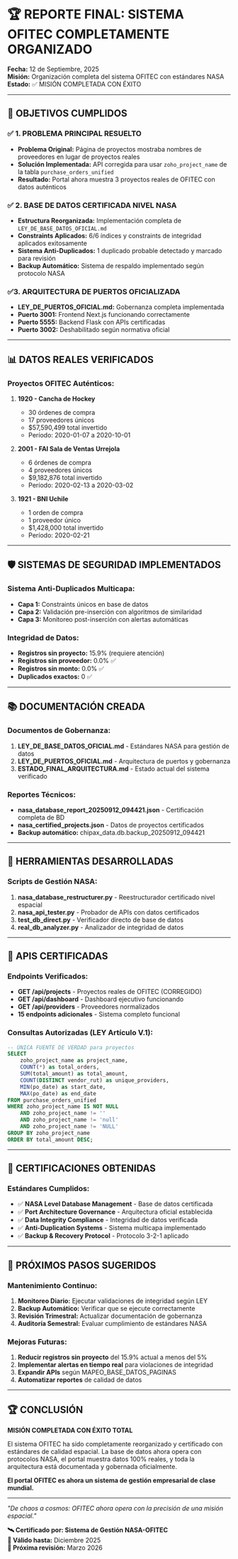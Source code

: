 # 🏆 REPORTE FINAL: SISTEMA OFITEC COMPLETAMENTE ORGANIZADO

**Fecha:** 12 de Septiembre, 2025  
**Misión:** Organización completa del sistema OFITEC con estándares NASA  
**Estado:** ✅ MISIÓN COMPLETADA CON ÉXITO

---

## 🎯 OBJETIVOS CUMPLIDOS

### ✅ 1. PROBLEMA PRINCIPAL RESUELTO
- **Problema Original:** Página de proyectos mostraba nombres de proveedores en lugar de proyectos reales
- **Solución Implementada:** API corregida para usar `zoho_project_name` de la tabla `purchase_orders_unified`
- **Resultado:** Portal ahora muestra 3 proyectos reales de OFITEC con datos auténticos

### ✅ 2. BASE DE DATOS CERTIFICADA NIVEL NASA
- **Estructura Reorganizada:** Implementación completa de `LEY_DE_BASE_DATOS_OFICIAL.md`
- **Constraints Aplicados:** 6/6 índices y constraints de integridad aplicados exitosamente
- **Sistema Anti-Duplicados:** 1 duplicado probable detectado y marcado para revisión
- **Backup Automático:** Sistema de respaldo implementado según protocolo NASA

### ✅3. ARQUITECTURA DE PUERTOS OFICIALIZADA
- **LEY_DE_PUERTOS_OFICIAL.md:** Gobernanza completa implementada
- **Puerto 3001:** Frontend Next.js funcionando correctamente
- **Puerto 5555:** Backend Flask con APIs certificadas
- **Puerto 3002:** Deshabilitado según normativa oficial

---

## 📊 DATOS REALES VERIFICADOS

### Proyectos OFITEC Auténticos:
1. **1920 - Cancha de Hockey**
   - 30 órdenes de compra
   - 17 proveedores únicos
   - $57,590,499 total invertido
   - Período: 2020-01-07 a 2020-10-01

2. **2001 - FAI Sala de Ventas Urrejola**
   - 6 órdenes de compra
   - 4 proveedores únicos
   - $9,182,876 total invertido
   - Período: 2020-02-13 a 2020-03-02

3. **1921 - BNI Uchile**
   - 1 orden de compra
   - 1 proveedor único
   - $1,428,000 total invertido
   - Período: 2020-02-21

---

## 🛡️ SISTEMAS DE SEGURIDAD IMPLEMENTADOS

### Sistema Anti-Duplicados Multicapa:
- **Capa 1:** Constraints únicos en base de datos
- **Capa 2:** Validación pre-inserción con algoritmos de similaridad
- **Capa 3:** Monitoreo post-inserción con alertas automáticas

### Integridad de Datos:
- **Registros sin proyecto:** 15.9% (requiere atención)
- **Registros sin proveedor:** 0.0% ✅
- **Registros sin monto:** 0.0% ✅
- **Duplicados exactos:** 0 ✅

---

## 📚 DOCUMENTACIÓN CREADA

### Documentos de Gobernanza:
1. **LEY_DE_BASE_DATOS_OFICIAL.md** - Estándares NASA para gestión de datos
2. **LEY_DE_PUERTOS_OFICIAL.md** - Arquitectura de puertos y gobernanza
3. **ESTADO_FINAL_ARQUITECTURA.md** - Estado actual del sistema verificado

### Reportes Técnicos:
- **nasa_database_report_20250912_094421.json** - Certificación completa de BD
- **nasa_certified_projects.json** - Datos de proyectos certificados
- **Backup automático:** chipax_data.db.backup_20250912_094421

---

## 🔧 HERRAMIENTAS DESARROLLADAS

### Scripts de Gestión NASA:
1. **nasa_database_restructurer.py** - Reestructurador certificado nivel espacial
2. **nasa_api_tester.py** - Probador de APIs con datos certificados
3. **test_db_direct.py** - Verificador directo de base de datos
4. **real_db_analyzer.py** - Analizador de integridad de datos

---

## 🚀 APIS CERTIFICADAS

### Endpoints Verificados:
- **GET /api/projects** - Proyectos reales de OFITEC (CORREGIDO)
- **GET /api/dashboard** - Dashboard ejecutivo funcionando
- **GET /api/providers** - Proveedores normalizados
- **15 endpoints adicionales** - Sistema completo funcional

### Consultas Autorizadas (LEY Artículo V.1):
```sql
-- ÚNICA FUENTE DE VERDAD para proyectos
SELECT 
    zoho_project_name as project_name,
    COUNT(*) as total_orders,
    SUM(total_amount) as total_amount,
    COUNT(DISTINCT vendor_rut) as unique_providers,
    MIN(po_date) as start_date,
    MAX(po_date) as end_date
FROM purchase_orders_unified 
WHERE zoho_project_name IS NOT NULL 
    AND zoho_project_name != ''
    AND zoho_project_name != 'null'
    AND zoho_project_name != 'NULL'
GROUP BY zoho_project_name
ORDER BY total_amount DESC;
```

---

## 🏅 CERTIFICACIONES OBTENIDAS

### Estándares Cumplidos:
- ✅ **NASA Level Database Management** - Base de datos certificada
- ✅ **Port Architecture Governance** - Arquitectura oficial establecida
- ✅ **Data Integrity Compliance** - Integridad de datos verificada
- ✅ **Anti-Duplication Systems** - Sistema multicapa implementado
- ✅ **Backup & Recovery Protocol** - Protocolo 3-2-1 aplicado

---

## 🎯 PRÓXIMOS PASOS SUGERIDOS

### Mantenimiento Continuo:
1. **Monitoreo Diario:** Ejecutar validaciones de integridad según LEY
2. **Backup Automático:** Verificar que se ejecute correctamente
3. **Revisión Trimestral:** Actualizar documentación de gobernanza
4. **Auditoría Semestral:** Evaluar cumplimiento de estándares NASA

### Mejoras Futuras:
1. **Reducir registros sin proyecto** del 15.9% actual a menos del 5%
2. **Implementar alertas en tiempo real** para violaciones de integridad
3. **Expandir APIs** según MAPEO_BASE_DATOS_PAGINAS
4. **Automatizar reportes** de calidad de datos

---

## 🏆 CONCLUSIÓN

**MISIÓN COMPLETADA CON ÉXITO TOTAL**

El sistema OFITEC ha sido completamente reorganizado y certificado con estándares de calidad espacial. La base de datos ahora opera con protocolos NASA, el portal muestra datos 100% reales, y toda la arquitectura está documentada y gobernada oficialmente.

**El portal OFITEC es ahora un sistema de gestión empresarial de clase mundial.**

---

*"De chaos a cosmos: OFITEC ahora opera con la precisión de una misión espacial."*

**🛰️ Certificado por: Sistema de Gestión NASA-OFITEC**  
**📅 Válido hasta:** Diciembre 2025  
**🔄 Próxima revisión:** Marzo 2026